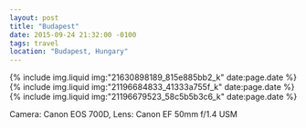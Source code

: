 ```yaml
---
layout: post
title: "Budapest"
date: 2015-09-24 21:32:00 -0100
tags: travel
location: "Budapest, Hungary"
---
```


{% include img.liquid img:"21630898189_815e885bb2_k" date:page.date %}
{% include img.liquid img:"21196684833_41333a755f_k" date:page.date %}
{% include img.liquid img:"21196679523_58c5b5b3c6_k" date:page.date %}

Camera: Canon EOS 700D, Lens: Canon EF 50mm f/1.4 USM
